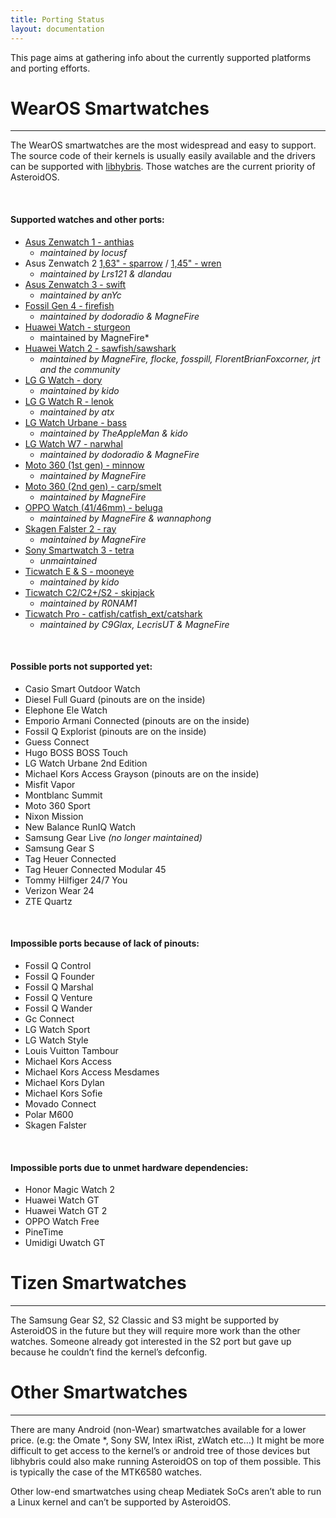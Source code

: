 ```yaml
---
title: Porting Status
layout: documentation
---
```

This page aims at gathering info about the currently supported platforms and porting efforts.

# WearOS Smartwatches
---

The WearOS smartwatches are the most widespread and easy to support. The source code of their kernels is usually easily available and the drivers can be supported with [libhybris](https://github.com/libhybris/libhybris). Those watches are the current priority of AsteroidOS.

&nbsp;
#### Supported watches and other ports:
- [Asus Zenwatch 1 - anthias](https://asteroidos.org/install/anthias)
  - *maintained by locusf*
- Asus Zenwatch 2 [1,63" - sparrow](https://asteroidos.org/install/sparrow) / [1,45" - wren](https://asteroidos.org/install/wren)
  - *maintained by Lrs121 & dlandau*
- [Asus Zenwatch 3 - swift](https://asteroidos.org/install/swift)
  - *maintained by anYc*
- [Fossil Gen 4 - firefish](https://asteroidos.org/install/firefish)
  - *maintained by dodoradio & MagneFire*
- [Huawei Watch - sturgeon](https://asteroidos.org/install/sturgeon)
  - maintained by MagneFire*
- [Huawei Watch 2 - sawfish/sawshark](https://asteroidos.org/install/sawfish)
  - *maintained by MagneFire, flocke, fosspill, FlorentBrianFoxcorner, jrt and the community*
- [LG G Watch - dory](https://asteroidos.org/install/dory)
  - *maintained by kido*
- [LG G Watch R - lenok](https://asteroidos.org/install/lenok)
  - *maintained by atx*
- [LG Watch Urbane - bass](https://asteroidos.org/install/bass) 
  - *maintained by TheAppleMan & kido*
- [LG Watch W7 - narwhal](https://asteroidos.org/install/narwhal)
  - *maintained by dodoradio & MagneFire*
- [Moto 360 (1st gen) - minnow](https://asteroidos.org/install/minnow)
  - *maintained by MagneFire*
- [Moto 360 (2nd gen) - carp/smelt](https://asteroidos.org/install/smelt)
  - *maintained by MagneFire*
- [OPPO Watch (41/46mm) - beluga](https://asteroidos.org/install/beluga)
  - *maintained by MagneFire & wannaphong*
- [Skagen Falster 2 - ray](https://asteroidos.org/install/ray)
  - *maintained by MagneFire* 
- [Sony Smartwatch 3 - tetra](https://asteroidos.org/install/tetra)
  - *unmaintained*
- [Ticwatch E & S - mooneye](https://asteroidos.org/install/mooneye)
  - *maintained by kido*
- [Ticwatch C2/C2+/S2 - skipjack](https://asteroidos.org/install/skipjack)
  - *maintained by R0NAM1*
- [Ticwatch Pro - catfish/catfish_ext/catshark](https://asteroidos.org/install/catfish)
  - *maintained by C9Glax, LecrisUT & MagneFire*

&nbsp;
#### Possible ports not supported yet:

- Casio Smart Outdoor Watch
- Diesel Full Guard (pinouts are on the inside)
- Elephone Ele Watch
- Emporio Armani Connected (pinouts are on the inside)
- Fossil Q Explorist (pinouts are on the inside)
- Guess Connect
- Hugo BOSS BOSS Touch
- LG Watch Urbane 2nd Edition
- Michael Kors Access Grayson (pinouts are on the inside)
- Misfit Vapor
- Montblanc Summit
- Moto 360 Sport
- Nixon Mission
- New Balance RunIQ Watch
- Samsung Gear Live *(no longer maintained)*
- Samsung Gear S
- Tag Heuer Connected
- Tag Heuer Connected Modular 45
- Tommy Hilfiger 24/7 You
- Verizon Wear 24
- ZTE Quartz

&nbsp;
#### Impossible ports because of lack of pinouts:
- Fossil Q Control
- Fossil Q Founder
- Fossil Q Marshal
- Fossil Q Venture
- Fossil Q Wander
- Gc Connect
- LG Watch Sport
- LG Watch Style
- Louis Vuitton Tambour
- Michael Kors Access
- Michael Kors Access Mesdames
- Michael Kors Dylan
- Michael Kors Sofie
- Movado Connect
- Polar M600
- Skagen Falster

&nbsp;
#### Impossible ports due to unmet hardware dependencies:

- Honor Magic Watch 2
- Huawei Watch GT
- Huawei Watch GT 2
- OPPO Watch Free
- PineTime
- Umidigi Uwatch GT

# Tizen Smartwatches
---

The Samsung Gear S2, S2 Classic and S3 might be supported by AsteroidOS in the future but they will require more work than the other watches. Someone already got interested in the S2 port but gave up because he couldn’t find the kernel’s defconfig.

# Other Smartwatches
---

There are many Android (non-Wear) smartwatches available for a lower price. (e.g: the Omate *, Sony SW, Intex iRist, zWatch etc…) It might be more difficult to get access to the kernel’s or android tree of those devices but libhybris could also make running AsteroidOS on top of them possible. This is typically the case of the MTK6580 watches.

Other low-end smartwatches using cheap Mediatek SoCs aren’t able to run a Linux kernel and can’t be supported by AsteroidOS.
